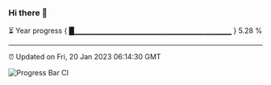 ### Hi there 👋

⏳ Year progress { █▁▁▁▁▁▁▁▁▁▁▁▁▁▁▁▁▁▁▁▁▁▁▁▁▁▁▁▁▁ } 5.28 %

---

⏰ Updated on Fri, 20 Jan 2023 06:14:30 GMT

![Progress Bar CI](https://github.com/liununu/liununu/workflows/Progress%20Bar%20CI/badge.svg)
